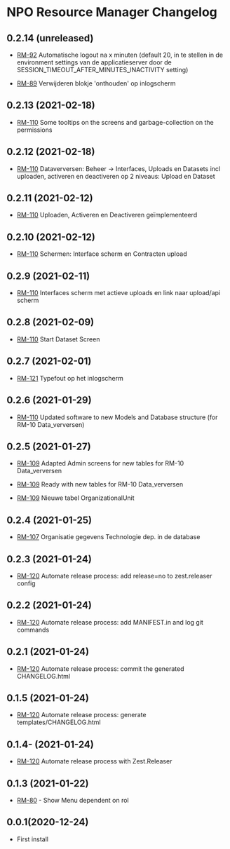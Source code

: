 NPO Resource Manager Changelog 
=============================

0.2.14 (unreleased)
-------------------

- [RM-92](https://aesset.atlassian.net/browse/RM-92) Automatische logout na x minuten (default 20, in te stellen in de environment settings van de applicatieserver door de SESSION_TIMEOUT_AFTER_MINUTES_INACTIVITY setting)

- [RM-89](https://aesset.atlassian.net/browse/RM-89) Verwijderen blokje 'onthouden' op inlogscherm


0.2.13 (2021-02-18)
-------------------

- [RM-110](https://aesset.atlassian.net/browse/RM-110) Some tooltips on the screens and garbage-collection on the permissions


0.2.12 (2021-02-18)
-------------------

- [RM-110](https://aesset.atlassian.net/browse/RM-110) Dataverversen: Beheer -> Interfaces, Uploads en Datasets incl uploaden, activeren en deactiveren op 2 niveaus: Upload en Dataset


0.2.11 (2021-02-12)
-------------------

- [RM-110](https://aesset.atlassian.net/browse/RM-110) Uploaden, Activeren en Deactiveren geïmplementeerd


0.2.10 (2021-02-12)
-------------------

- [RM-110](https://aesset.atlassian.net/browse/RM-110) Schermen: Interface scherm en Contracten upload


0.2.9 (2021-02-11)
------------------

- [RM-110](https://aesset.atlassian.net/browse/RM-110) Interfaces scherm met actieve uploads en link naar upload/api scherm


0.2.8 (2021-02-09)
------------------

- [RM-110](https://aesset.atlassian.net/browse/RM-110) Start Dataset Screen


0.2.7 (2021-02-01)
------------------

- [RM-121](https://aesset.atlassian.net/browse/RM-121) Typefout op het inlogscherm


0.2.6 (2021-01-29)
------------------

- [RM-110](https://aesset.atlassian.net/browse/RM-110) Updated software to new Models and Database structure (for RM-10 Data_verversen)


0.2.5 (2021-01-27)
------------------

- [RM-109](https://aesset.atlassian.net/browse/RM-109) Adapted Admin screens for new tables for RM-10 Data_verversen

- [RM-109](https://aesset.atlassian.net/browse/RM-109) Ready with new tables for RM-10 Data_verversen

- [RM-109](https://aesset.atlassian.net/browse/RM-109) Nieuwe tabel OrganizationalUnit


0.2.4 (2021-01-25)
------------------

- [RM-107](https://aesset.atlassian.net/browse/RM-107) Organisatie gegevens Technologie dep. in de database


0.2.3 (2021-01-24)
------------------

- [RM-120](https://aesset.atlassian.net/browse/RM-120) Automate release process: add release=no to zest.releaser config


0.2.2 (2021-01-24)
------------------

- [RM-120](https://aesset.atlassian.net/browse/RM-120) Automate release process: add MANIFEST.in and log git commands


0.2.1 (2021-01-24)
------------------

- [RM-120](https://aesset.atlassian.net/browse/RM-120) Automate release process: commit the generated CHANGELOG.html


0.1.5 (2021-01-24)
------------------

- [RM-120](https://aesset.atlassian.net/browse/RM-120) Automate release process: generate templates/CHANGELOG.html


0.1.4- (2021-01-24)
-------------------

- [RM-120](https://aesset.atlassian.net/browse/RM-120) Automate release process with Zest.Releaser

0.1.3 (2021-01-22)
------------------

- [RM-80](https://aesset.atlassian.net/browse/RM-80) - Show Menu dependent on rol

0.0.1(2020-12-24)
----------------

- First install